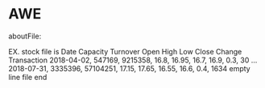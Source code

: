 # AWE

aboutFile:

EX. stock file is 
Date		Capacity	Turnover	Open      High      Low       Close     Change    Transaction
2018-04-02,	547169,		9215358,	16.8,	  16.95,    16.7,     16.9,	0.3,	  30
...
2018-07-31,	3335396,	57104251,	17.15,	  17.65,    16.55,    16.6,     0.4,	  1634
empty line
file end
